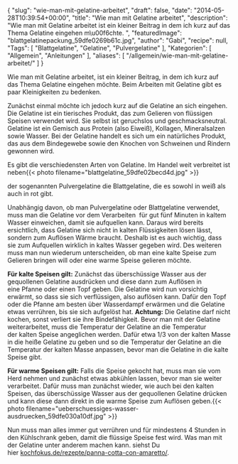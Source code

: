 {
    "slug": "wie-man-mit-gelatine-arbeitet",
    "draft": false,
    "date": "2014-05-28T10:39:54+00:00",
    "title": "Wie man mit Gelatine arbeitet",
    "description": "Wie man mit Gelatine arbeitet ist ein kleiner Beitrag in dem ich kurz auf das Thema Gelatine eingehen m\u00f6chte. ",
    "featuredImage": "blattgelatinepackung_59dfe0269b61c.jpg",
    "author": "Gabi",
    "recipe": null,
    "Tags": [
        "Blattgelatine",
        "Gelatine",
        "Pulvergelatine"
    ],
    "Kategorien": [
        "Allgemein",
        "Anleitungen"
    ],
    "aliases": [
        "\/allgemein\/wie-man-mit-gelatine-arbeitet\/"
    ]
}

Wie man mit Gelatine arbeitet, ist ein kleiner Beitrag, in dem ich kurz auf das Thema Gelatine eingehen möchte. Beim Arbeiten mit Gelatine gibt es paar Kleinigkeiten zu bedenken.

Zunächst einmal möchte ich jedoch kurz auf die Gelatine an sich eingehen. Die Gelatine ist ein tierisches Produkt, das zum Gelieren von flüssigen Speisen verwendet wird. Sie selbst ist geruchslos und geschmacksneutral. Gelatine ist ein Gemisch aus Protein (also Eiweiß), Kollagen, Mineralsalzen sowie Wasser. Bei der Gelatine handelt es sich um ein natürliches Produkt, das aus dem Bindegewebe sowie den Knochen von Schweinen und Rindern gewonnen wird.

Es gibt die verschiedensten Arten von Gelatine. Im Handel weit verbreitet ist neben{{< photo filename="blattgelatine_59dfe02becd4d.jpg" >}} 

der sogenannten Pulvergelatine die Blattgelatine, die es sowohl in weiß als auch in rot gibt.

Unabhängig davon, ob man Pulvergelatine oder Blattgelatine verwendet, muss man die Gelatine vor dem Verarbeiten  für gut fünf Minuten in kaltem Wasser einweichen, damit sie aufquellen kann. Daraus wird bereits ersichtlich, dass Gelatine sich nicht in kalten Flüssigkeiten lösen lässt, sondern zum Auflösen Wärme braucht. Deshalb ist es auch wichtig, dass sie zum Aufquellen wirklich in kaltes Wasser gegeben wird. Des weiteren muss man nun wiederum unterscheiden, ob man eine kalte Speise zum Gelieren bringen will oder eine warme Speise gelieren möchte.

**Für kalte Speisen gilt:** Zunächst das überschüssige Wasser aus der gequollenen Gelatine ausdrücken und diese dann zum Auflösen in eine Pfanne oder einen Topf geben. Die Gelatine wird nun vorsichtig erwärmt, so dass sie sich verflüssigen, also auflösen kann. Dafür den Topf oder die Pfanne am besten über Wasserdampf erwärmen und die Gelatine etwas verrühren, bis sie sich aufgelöst hat. **Achtung:** Die Gelatine darf nicht kochen, sonst verliert sie ihre Bindefähigkeit. Bevor man mit der Gelatine weiterarbeitet, muss die Temperatur der Gelatine an die Temperatur der kalten Speise angeglichen werden. Dafür etwa 1/3 von der kalten Masse in die heiße Gelatine zu geben und so die Temperatur der Gelatine an die Temperatur der kalten Masse anpassen, bevor man die Gelatine in die kalte Speise gibt.

**Für warme Speisen gilt:** Falls die Speise gekocht hat, muss man sie vom Herd nehmen und zunächst etwas abkühlen lassen, bevor man sie weiter verarbeitet. Dafür muss man zunächst wieder, wie auch bei den kalten Speisen, das überschüssige Wasser aus der gequollenen Gelatine drücken und kann diese dann direkt in die warme Speise zum Auflösen geben.{{< photo filename="ueberschuessiges-wasser-ausdruecken_59dfe030a10df.jpg" >}} 

Nun muss man alles immer gut verrühren und für mindestens 4 Stunden in den Kühlschrank geben, damit die flüssige Speise fest wird. Was man mit der Gelatine unter anderem machen kann. siehst Du hier [kochfokus.de/rezepte/panna-cotta-con-amaretto/][1].



 [1]: https://kochfokus.de/rezepte/panna-cotta-con-amaretto/ "Panna Cotta con Amaretto"